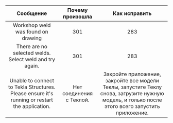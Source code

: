 | Сообщение | Почему произошла | Как исправить |
| :---: | :---: | :---: |
| Workshop weld was found on drawing | 301 | 283 |
| There are no selected welds. Select weld and try again. | 301 | 283 |
| Unable to connect to Tekla Structures. Please ensure it's running or restart the application. | Нет соединения с Теклой. | Закройте приложение, закройте все модели Теклы, запустите Теклу снова, загрузите нужную модель, и только после этого всего запустить приложение. |
